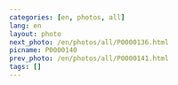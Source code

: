 ```yaml
---
categories: [en, photos, all]
lang: en
layout: photo
next_photo: /en/photos/all/P0000136.html
picname: P0000140
prev_photo: /en/photos/all/P0000141.html
tags: []
---
```

